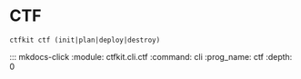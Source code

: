# CTF

`ctfkit ctf (init|plan|deploy|destroy)`

::: mkdocs-click
    :module: ctfkit.cli.ctf
    :command: cli
    :prog_name: ctf
    :depth: 0

